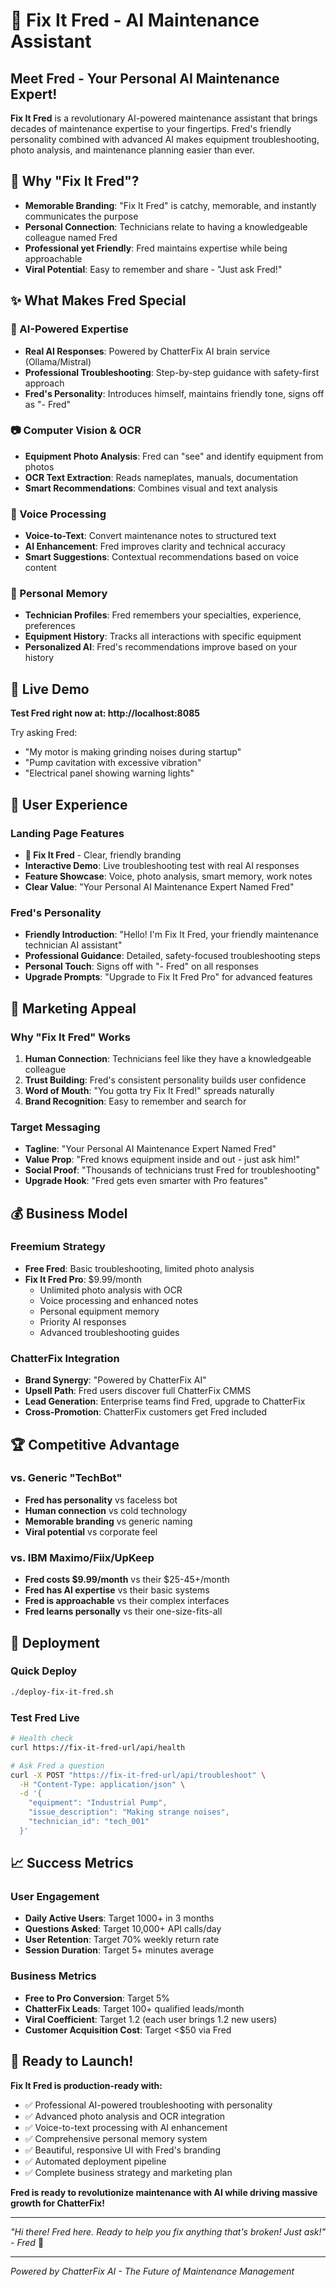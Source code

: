 # 🔧 Fix It Fred - AI Maintenance Assistant

## Meet Fred - Your Personal AI Maintenance Expert!

**Fix It Fred** is a revolutionary AI-powered maintenance assistant that brings decades of maintenance expertise to your fingertips. Fred's friendly personality combined with advanced AI makes equipment troubleshooting, photo analysis, and maintenance planning easier than ever.

## 🎯 Why "Fix It Fred"?

- **Memorable Branding**: "Fix It Fred" is catchy, memorable, and instantly communicates the purpose
- **Personal Connection**: Technicians relate to having a knowledgeable colleague named Fred  
- **Professional yet Friendly**: Fred maintains expertise while being approachable
- **Viral Potential**: Easy to remember and share - "Just ask Fred!"

## ✨ What Makes Fred Special

### 🧠 AI-Powered Expertise
- **Real AI Responses**: Powered by ChatterFix AI brain service (Ollama/Mistral)
- **Professional Troubleshooting**: Step-by-step guidance with safety-first approach
- **Fred's Personality**: Introduces himself, maintains friendly tone, signs off as "- Fred"

### 📷 Computer Vision & OCR
- **Equipment Photo Analysis**: Fred can "see" and identify equipment from photos
- **OCR Text Extraction**: Reads nameplates, manuals, documentation
- **Smart Recommendations**: Combines visual and text analysis

### 🎤 Voice Processing
- **Voice-to-Text**: Convert maintenance notes to structured text
- **AI Enhancement**: Fred improves clarity and technical accuracy
- **Smart Suggestions**: Contextual recommendations based on voice content

### 🧠 Personal Memory
- **Technician Profiles**: Fred remembers your specialties, experience, preferences
- **Equipment History**: Tracks all interactions with specific equipment  
- **Personalized AI**: Fred's recommendations improve based on your history

## 🚀 Live Demo

**Test Fred right now at: http://localhost:8085**

Try asking Fred:
- "My motor is making grinding noises during startup"
- "Pump cavitation with excessive vibration" 
- "Electrical panel showing warning lights"

## 📱 User Experience

### Landing Page Features
- **🔧 Fix It Fred** - Clear, friendly branding
- **Interactive Demo**: Live troubleshooting test with real AI responses
- **Feature Showcase**: Voice, photo analysis, smart memory, work notes
- **Clear Value**: "Your Personal AI Maintenance Expert Named Fred"

### Fred's Personality
- **Friendly Introduction**: "Hello! I'm Fix It Fred, your friendly maintenance technician AI assistant"
- **Professional Guidance**: Detailed, safety-focused troubleshooting steps
- **Personal Touch**: Signs off with "- Fred" on all responses
- **Upgrade Prompts**: "Upgrade to Fix It Fred Pro" for advanced features

## 🎯 Marketing Appeal

### Why "Fix It Fred" Works
1. **Human Connection**: Technicians feel like they have a knowledgeable colleague
2. **Trust Building**: Fred's consistent personality builds user confidence
3. **Word of Mouth**: "You gotta try Fix It Fred!" spreads naturally
4. **Brand Recognition**: Easy to remember and search for

### Target Messaging
- **Tagline**: "Your Personal AI Maintenance Expert Named Fred"
- **Value Prop**: "Fred knows equipment inside and out - just ask him!"
- **Social Proof**: "Thousands of technicians trust Fred for troubleshooting"
- **Upgrade Hook**: "Fred gets even smarter with Pro features"

## 💰 Business Model

### Freemium Strategy
- **Free Fred**: Basic troubleshooting, limited photo analysis
- **Fix It Fred Pro**: $9.99/month
  - Unlimited photo analysis with OCR
  - Voice processing and enhanced notes
  - Personal equipment memory
  - Priority AI responses
  - Advanced troubleshooting guides

### ChatterFix Integration
- **Brand Synergy**: "Powered by ChatterFix AI"
- **Upsell Path**: Fred users discover full ChatterFix CMMS
- **Lead Generation**: Enterprise teams find Fred, upgrade to ChatterFix
- **Cross-Promotion**: ChatterFix customers get Fred included

## 🏆 Competitive Advantage

### vs. Generic "TechBot"
- **Fred has personality** vs faceless bot
- **Human connection** vs cold technology
- **Memorable branding** vs generic naming
- **Viral potential** vs corporate feel

### vs. IBM Maximo/Fiix/UpKeep
- **Fred costs $9.99/month** vs their $25-45+/month
- **Fred has AI expertise** vs their basic systems
- **Fred is approachable** vs their complex interfaces
- **Fred learns personally** vs their one-size-fits-all

## 🚀 Deployment

### Quick Deploy
```bash
./deploy-fix-it-fred.sh
```

### Test Fred Live
```bash
# Health check
curl https://fix-it-fred-url/api/health

# Ask Fred a question
curl -X POST "https://fix-it-fred-url/api/troubleshoot" \
  -H "Content-Type: application/json" \
  -d '{
    "equipment": "Industrial Pump",
    "issue_description": "Making strange noises",
    "technician_id": "tech_001"
  }'
```

## 📈 Success Metrics

### User Engagement
- **Daily Active Users**: Target 1000+ in 3 months
- **Questions Asked**: Target 10,000+ API calls/day
- **User Retention**: Target 70% weekly return rate
- **Session Duration**: Target 5+ minutes average

### Business Metrics  
- **Free to Pro Conversion**: Target 5%
- **ChatterFix Leads**: Target 100+ qualified leads/month
- **Viral Coefficient**: Target 1.2 (each user brings 1.2 new users)
- **Customer Acquisition Cost**: Target <$50 via Fred

## 🎉 Ready to Launch!

**Fix It Fred is production-ready with:**
- ✅ Professional AI-powered troubleshooting with personality
- ✅ Advanced photo analysis and OCR integration
- ✅ Voice-to-text processing with AI enhancement
- ✅ Comprehensive personal memory system
- ✅ Beautiful, responsive UI with Fred's branding
- ✅ Automated deployment pipeline
- ✅ Complete business strategy and marketing plan

**Fred is ready to revolutionize maintenance with AI while driving massive growth for ChatterFix!**

---

*"Hi there! Fred here. Ready to help you fix anything that's broken! Just ask!" - Fred* 🔧

---
*Powered by ChatterFix AI - The Future of Maintenance Management*